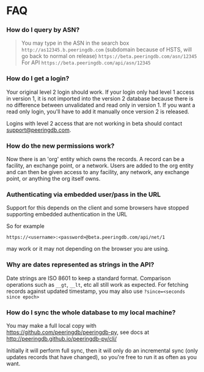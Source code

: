 
# FAQ


### How do I query by ASN?

> You may type in the ASN in the search box
> `http://as12345.b.peeringdb.com` (subdomain because of HSTS, will go back to normal on release)
> `https://beta.peeringdb.com/asn/12345`
> For API
> `https://beta.peeringdb.com/api/asn/12345`

### How do I get a login?

Your original level 2 login should work. If your login only had level 1 access in version 1, it is not imported into the version 2 database because there is no difference between unvalidated and read only in version 1. If you want a read only login, you'll have to add it manually once version 2 is released.

Logins with level 2 access that are not working in beta should contact <support@peeringdb.com>.

### How do the new permissions work?

Now there is an 'org' entity which owns the records.  A record can be a facility, an exchange point, or a network.  Users are added to the org entity and can then be given access to any facility, any network, any exchange point, or anything the org itself owns.

### Authenticating via embedded user/pass in the URL

Support for this depends on the client and some browsers have stopped supporting embedded
authentication in the URL

So for example 

    https://<username>:<password>@beta.peeringdb.com/api/net/1 
    
may work or it may not depending on the browser you are using.

### Why are dates represented as strings in the API?
Date strings are ISO 8601 to keep a standard format. Comparison operations such as `__gt`, `__lt`, etc all still work as expected. For fetching records against updated timestamp, you may also use `?since=<seconds since epoch>`

### How do I sync the whole database to my local machine?
You may make a full local copy with <https://github.com/peeringdb/peeringdb-py>, see docs at <http://peeringdb.github.io/peeringdb-py/cli/>

Initially it will perform full sync, then it will only do an incremental sync (only updates records that have changed), so you're free to run it as often as you want.

